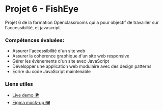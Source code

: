 # Projet 6 - FishEye
Projet 6 de la formation Openclassrooms qui a pour objectif de travailler sur l'accessibilité, et javascript.

### Compétences évaluées: 
- Assurer l'accessibilité d'un site web
- Assurer la cohérence graphique d'un site web responsive
- Gérer les évènements d'un site avec JavaScript
- Développer une application web modulaire avec des design patterns
- Ecrire du code JavaScript maintenable

### Liens utiles
- [Live demo 🌍](https://jyjystudio.github.io/Fisheye-P6/) 
- [Figma mock-up 🖼️](https://www.figma.com/file/Q3yNeD7WTK9QHDldg9vaRl/UI-Design-FishEye-FR?node-id=0%3A1)
